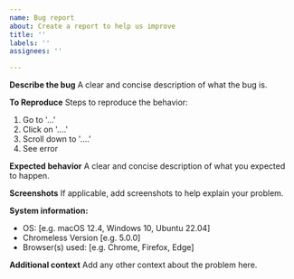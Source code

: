 ```yaml
---
name: Bug report
about: Create a report to help us improve
title: ''
labels: ''
assignees: ''

---
```


**Describe the bug**
A clear and concise description of what the bug is.

**To Reproduce**
Steps to reproduce the behavior:
1. Go to '...'
2. Click on '....'
3. Scroll down to '....'
4. See error

**Expected behavior**
A clear and concise description of what you expected to happen.

**Screenshots**
If applicable, add screenshots to help explain your problem.

**System information:**
 - OS: [e.g. macOS 12.4, Windows 10, Ubuntu 22.04]
 - Chromeless Version [e.g. 5.0.0]
 - Browser(s) used: [e.g. Chrome, Firefox, Edge]

**Additional context**
Add any other context about the problem here.
